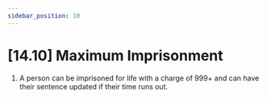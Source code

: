 ```yaml
---
sidebar_position: 10
---
```

# [14.10] Maximum Imprisonment

1. A person can be imprisoned for life with a charge of 999+ and can have their sentence updated if their time runs out.

